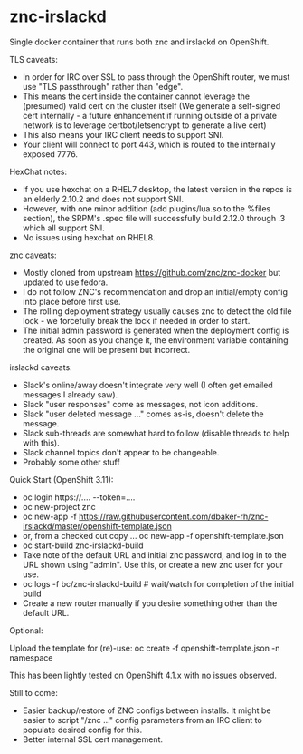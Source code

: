 # znc-irslackd

Single docker container that runs both znc and irslackd on OpenShift.


TLS caveats:

* In order for IRC over SSL to pass through the OpenShift router, we must use "TLS passthrough" rather than "edge".
* This means the cert inside the container cannot leverage the (presumed) valid cert on the cluster itself (We generate a self-signed cert internally - a future enhancement if running outside of a private network is to leverage certbot/letsencrypt to generate a live cert)
* This also means your IRC client needs to support SNI.
* Your client will connect to port 443, which is routed to the internally exposed 7776.


HexChat notes:

* If you use hexchat on a RHEL7 desktop, the latest version in the repos is an elderly 2.10.2 and does not support SNI.
* However, with one minor addition (add plugins/lua.so to the %files section), the SRPM's .spec file will successfully build 2.12.0 through .3 which all support SNI.
* No issues using hexchat on RHEL8.


znc caveats:

* Mostly cloned from upstream https://github.com/znc/znc-docker but updated to use fedora.
* I do not follow ZNC's recommendation and drop an initial/empty config into place before first use.
* The rolling deployment strategy usually causes znc to detect the old file lock - we forcefully break the lock if needed in order to start.
* The initial admin password is generated when the deployment config is created.  As soon as you change it, the environment variable containing the original one will be present but incorrect.



irslackd caveats:

* Slack's online/away doesn't integrate very well (I often get emailed messages I already saw).
* Slack "user responses" come as messages, not icon additions.
* Slack "user deleted message ..." comes as-is, doesn't delete the message.
* Slack sub-threads are somewhat hard to follow (disable threads to help with this).
* Slack channel topics don't appear to be changeable.
* Probably some other stuff



Quick Start (OpenShift 3.11):

* oc login https://.... --token=....
* oc new-project znc
* oc new-app -f https://raw.githubusercontent.com/dbaker-rh/znc-irslackd/master/openshift-template.json
* or, from a checked out copy ... oc new-app -f openshift-template.json
* oc start-build znc-irslackd-build
* Take note of the default URL and initial znc password, and log in to the URL shown using "admin".  Use this, or create a new znc user for your use.
* oc logs -f bc/znc-irslackd-build   # wait/watch for completion of the initial build
* Create a new router manually if you desire something other than the default URL.

Optional:

Upload the template for (re)-use: oc create -f openshift-template.json -n namespace


This has been lightly tested on OpenShift 4.1.x with no issues observed.



Still to come:

* Easier backup/restore of ZNC configs between installs.  It might be easier to script "/znc ..." config parameters from an IRC client to populate desired config for this.
* Better internal SSL cert management.

